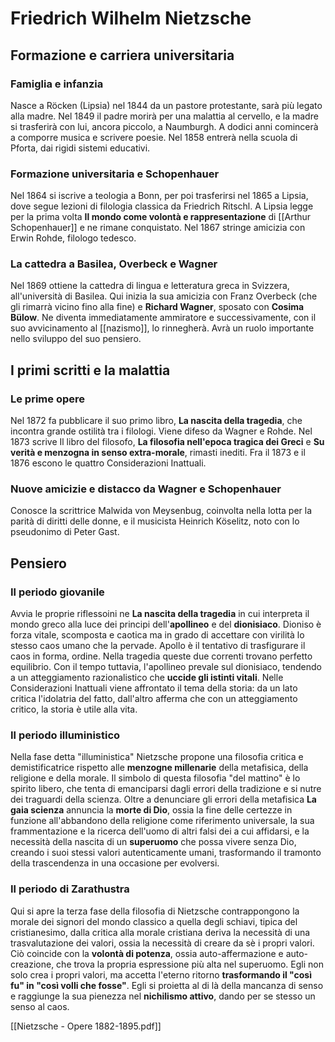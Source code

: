 # Friedrich Wilhelm Nietzsche

## Formazione e carriera universitaria
### Famiglia e infanzia
Nasce a Röcken (Lipsia) nel 1844 da un pastore protestante, sarà più legato alla madre. Nel 1849 il padre morirà per una malattia al cervello, e la madre si trasferirà con lui, ancora piccolo, a Naumburgh.
A dodici anni comincerà a comporre musica e scrivere poesie. Nel 1858 entrerà nella scuola di Pforta, dai rigidi sistemi educativi.

### Formazione universitaria e Schopenhauer
Nel 1864 si iscrive a teologia a Bonn, per poi trasferirsi nel 1865 a Lipsia, dove segue lezioni di filologia classica da Friedrich Ritschl. A Lipsia legge per la prima volta **Il mondo come volontà e rappresentazione** di [[Arthur Schopenhauer]] e ne rimane conquistato. Nel 1867 stringe amicizia con Erwin Rohde, filologo tedesco.

### La cattedra a Basilea, Overbeck e Wagner
Nel 1869 ottiene la cattedra di lingua e letteratura greca in Svizzera, all'università di Basilea. Qui inizia la sua amicizia con Franz Overbeck (che gli rimarrà vicino fino alla fine) e **Richard Wagner**, sposato con **Cosima Bülow**. Ne diventa immediatamente ammiratore e successivamente, con il suo avvicinamento al [[nazismo]], lo rinnegherà. Avrà un ruolo importante nello sviluppo del suo pensiero.

## I primi scritti e la malattia
### Le prime opere
Nel 1872 fa pubblicare il suo primo libro, **La nascita della tragedia**, che incontra grande ostilità tra i filologi. Viene difeso da Wagner e Rohde. Nel 1873 scrive Il libro del filosofo, **La filosofia nell'epoca tragica dei Greci** e **Su verità e menzogna in senso extra-morale**, rimasti inediti. Fra il 1873 e il 1876 escono le quattro Considerazioni Inattuali.

### Nuove amicizie e distacco da Wagner e Schopenhauer
Conosce la scrittrice Malwida von Meysenbug, coinvolta nella lotta per la parità di diritti delle donne, e il musicista Heinrich Köselitz, noto con lo pseudonimo di Peter Gast. 

## Pensiero
### Il periodo giovanile
Avvia le proprie riflessoini ne **La nascita della tragedia** in cui interpreta il mondo greco alla luce dei principi dell'**apollineo** e del **dionisiaco**. Dioniso è forza vitale, scomposta e caotica ma in grado di accettare con virilità lo stesso caos umano che la pervade. Apollo è il tentativo di trasfigurare il caos in forma, ordine. Nella tragedia queste due correnti trovano perfetto equilibrio. Con il tempo tuttavia, l'apollineo prevale sul dionisiaco, tendendo a un atteggiamento razionalistico che **uccide gli istinti vitali**.
Nelle Considerazioni Inattuali viene affrontato il tema della storia: da un lato critica l'idolatria del fatto, dall'altro afferma che con un atteggiamento critico, la storia è utile alla vita.

### Il periodo illuministico
Nella fase detta "illuministica" Nietzsche propone una filosofia critica e demistificatrice rispetto alle **menzogne millenarie** della metafisica, della religione e della morale. Il simbolo di questa filosofia "del mattino" è lo spirito libero, che tenta di emanciparsi dagli errori della tradizione e si nutre dei traguardi della scienza. Oltre a denunciare gli errori della metafisica **La gaia scienza** annuncia la **morte di Dio**, ossia la fine delle certezze in funzione all'abbandono della religione come riferimento universale, la sua frammentazione e la ricerca dell'uomo di altri falsi dei a cui affidarsi, e la necessità della nascita di un **superuomo** che possa vivere senza Dio, creando i suoi stessi valori autenticamente umani, trasformando il tramonto della trascendenza in una occasione per evolversi.

### Il periodo di Zarathustra
Qui si apre la terza fase della filosofia di Nietzsche contrappongono la morale dei signori del mondo classico a quella degli schiavi, tipica del cristianesimo, dalla critica alla morale cristiana deriva la necessità di una trasvalutazione dei valori, ossia la necessità di creare da sè i propri valori. Ciò coincide con la **volontà di potenza**, ossia auto-affermazione e auto-creazione, che trova la propria espressione più alta nel superuomo. Egli non solo crea i propri valori, ma accetta l'eterno ritorno **trasformando il "così fu" in "così volli che fosse"**. Egli si proietta al di là della mancanza di senso e raggiunge la sua pienezza nel **nichilismo attivo**, dando per se stesso un senso al caos. 

[[Nietzsche - Opere 1882-1895.pdf]]